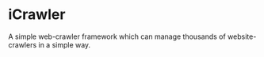 # iCrawler
A simple web-crawler framework which can manage thousands of website-crawlers in a simple way.
